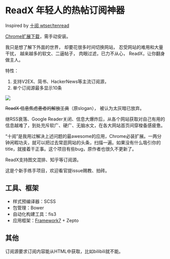 # ReadX 年轻人的热帖订阅神器

Inspired by [十阅 wtser/tenread](https://github.com/wtser/tenread/)

[Chrome扩展下载](https://github.com/cyio/ReadX/raw/master/ReadX.crx)，需手动安装。

我只是想了解下外面的世界， 
却要花很多时间切换网站， 
忍受网站的难用和大量干扰， 
越来越多的软文、二逼帖子， 
肉眼过滤，已力不从心， 
ReadX，让你翻身做主人。

特性：
1. 支持V2EX、简书、HackerNews等主流订阅源，
2. 单个订阅源最多显示10条

![](http://ww3.sinaimg.cn/bmiddle/4e5d3ea7jw1ex8pc04rq6j20gv0p5whz.jpg)


~~ReadX 信息焦虑患者的解放工具~~（原slogan）， 被认为太灰暗已放弃。

继RSS衰落、Google Reader关闭、信息大爆炸后，从各个网站获取对自己有用的信息越难了，到处充斥软广、硬广、无脑水文，在各大网站首页间穿梭备感疲惫。

“十阅”是我用过解决上述问题的最awesome的应用，Chrome必装扩展。一两分钟闲暇功夫，就可以把过去常逛网站的头条，扫描一遍。如果没有什么吸引你的title，就接着干正事。这个项目有些bug，原作者也很久不更新了。
 
ReadX支持图文混排、知乎等订阅源。

这是个新手练手项目，欢迎看官提issue赐教、拍砖。

## 工具、框架

* 样式预编译器：SCSS
* 包管理：Bower
* 自动化构建工具：fis3
* 应用框架：[Framework7](http://www.idangero.us/framework7/) + Zepto

## 其他

订阅源要求订阅内容能从HTML中获取，比如bilibili就不能。